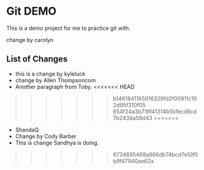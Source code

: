 # Git DEMO

This is a demo project for me to practice git with.

change by carolyn


## List of Changes

* this is a change by kyleluck
* change by Allen Thompsoncom
* Another paragraph from Toby.
<<<<<<< HEAD
>>>>>>> b1461841165916329fd2f00911c102d95f310f05
>>>>>>> 654f24a3b719f41314b5bfecd6cd7b2438a58d43
=======
* ShandaQ
* Change by Cody Barber
* This is change Sandhya is doing.
>>>>>>> 6724695468a866db74bcd7e10f0b9f47940ae62a
